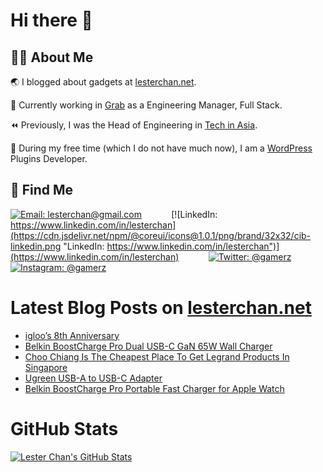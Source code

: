 # Hi there 👋

## 👨‍💻 About Me

🌏 I blogged about gadgets at [lesterchan.net](https://lesterchan.net).

🥞 Currently working in [Grab](https://grab.com) as a Engineering Manager, Full Stack.

⏪ Previously, I was the Head of Engineering in [Tech in Asia](https://www.techinasia.com).

🔌 During my free time (which I do not have much now), I am a [WordPress](https://wordpress.org) Plugins Developer.

## 🔎 Find Me

[![Email: lesterchan@gmail.com](https://cdn.jsdelivr.net/npm/@coreui/icons@1.0.1/png/brand/32x32/cib-gmail.png "Email: lesterchan@gmail.com")](mailto:lesterchan@gmail.com)
&nbsp;&nbsp;&nbsp;&nbsp;&nbsp;&nbsp;&nbsp;&nbsp;&nbsp;&nbsp;
[![LinkedIn: https://www.linkedin.com/in/lesterchan](https://cdn.jsdelivr.net/npm/@coreui/icons@1.0.1/png/brand/32x32/cib-linkedin.png "LinkedIn: https://www.linkedin.com/in/lesterchan")](https://www.linkedin.com/in/lesterchan)
&nbsp;&nbsp;&nbsp;&nbsp;&nbsp;&nbsp;&nbsp;&nbsp;&nbsp;&nbsp;
[![Twitter: @gamerz](https://cdn.jsdelivr.net/npm/@coreui/icons@1.0.1/png/brand/32x32/cib-twitter.png "Twitter: @gamerz")](https://twitter.com/gamerz)
&nbsp;&nbsp;&nbsp;&nbsp;&nbsp;&nbsp;&nbsp;&nbsp;&nbsp;&nbsp;
[![Instagram: @gamerz](https://cdn.jsdelivr.net/npm/@coreui/icons@1.0.1/png/brand/32x32/cib-instagram.png "Instagram: @gamerz")](https://instagram.com/gamerz)

# Latest Blog Posts on [lesterchan.net](https://lesterchan.net)

<!-- BLOG-POST-LIST:START -->
- [igloo’s 8th Anniversary](https://lesterchan.net/blog/2023/08/28/igloos-8th-anniversary/)
- [Belkin BoostCharge Pro Dual USB-C GaN 65W Wall Charger](https://lesterchan.net/blog/2023/08/24/belkin-boostcharge-pro-dual-usb-c-gan-65w-wall-charger/)
- [Choo Chiang Is The Cheapest Place To Get Legrand Products In Singapore](https://lesterchan.net/blog/2023/08/07/choo-chiang-is-the-cheapest-place-to-get-legrand-products-in-singapore/)
- [Ugreen USB-A to USB-C Adapter](https://lesterchan.net/blog/2023/08/02/ugreen-usb-a-to-usb-c-adapter/)
- [Belkin BoostCharge Pro Portable Fast Charger for Apple Watch](https://lesterchan.net/blog/2023/07/20/belkin-boostcharge-pro-portable-fast-charger-for-apple-watch/)
<!-- BLOG-POST-LIST:END -->

# GitHub Stats

[![Lester Chan's GitHub Stats](https://github-readme-stats.vercel.app/api?username=lesterchan&show_icons=true&private=true&include_all_commits=true "Lester Chan's GitHub Stats")](https://github.com/lesterchan)
